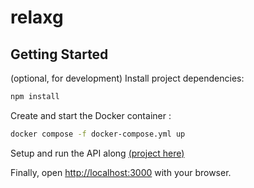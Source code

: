# relaxg
## Getting Started

(optional, for development) Install project dependencies:
```bash
npm install
```
Create and start the Docker container :
```bash
docker compose -f docker-compose.yml up
```

Setup and run the API along [(project here)](https://github.com/kuroi-9/relaxg_api_reworked)

Finally, open [http://localhost:3000](http://localhost:3000) with your browser.
